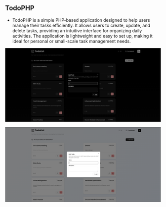 



## TodoPHP

- TodoPHP is a simple PHP-based application designed to help users manage their tasks efficiently. It allows users to create, update, and delete tasks, providing an intuitive interface for organizing daily activities. The application is lightweight and easy to set up, making it ideal for personal or small-scale task management needs.

![1742546490853](image/Readme/1742546490853.png)

![1742546597215](image/Readme/1742546597215.png)
